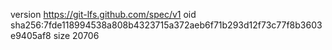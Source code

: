 version https://git-lfs.github.com/spec/v1
oid sha256:7fde118994538a808b4323715a372aeb6f71b293d12f73c77f8b3603e9405af8
size 20706
